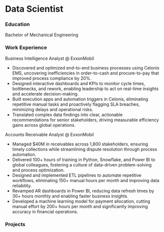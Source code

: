# Data Scientist

### Education
Bachelor of Mechanical Engineering

### Work Experience
Business Intelligence Analyst @ ExxonMobil

- Discovered and optimized end-to-end business processes using Celonis EMS, uncovering inefficiencies in order-to-cash and procure-to-pay that improved process compliance by 20%.
- Designed interactive dashboards and KPIs to monitor cycle times, bottlenecks, and rework, enabling leadership to act on real-time insights and accelerate decision-making.
- Built execution apps and automation triggers in Celonis, eliminating repetitive manual tasks and proactively flagging SLA breaches, minimizing delays and operational risks.
- Translated complex data findings into clear, actionable recommendations for senior stakeholders, driving measurable efficiency gains across global operations.

Accounts Receivable Analyst @ ExxonMobil

- Managed $40M in receivables across 1,800 stakeholders, ensuring timely collections while streamlining dispute resolution through process automation.
- Delivered 100+ hours of training in Python, Snowflake, and Power BI to global colleagues, fostering a culture of data-driven problem-solving and process optimization.
- Designed and implemented ETL pipelines to automate repetitive workflows, eliminating 150+ manual hours per month and improving data reliability.
- Revamped AR dashboards in Power BI, reducing data refresh times by 30+ hours monthly and enabling faster business insights.
- Developed a machine learning model for payment allocation, cutting manual effort by 200+ hours per month and significantly improving accuracy in financial operations.

### Projects
